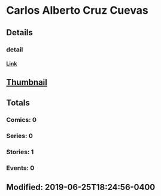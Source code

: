 # Carlos Alberto Cruz Cuevas 
## Details
### detail
#### [Link](http://marvel.com/comics/creators/13778/carlos_alberto_cruz_cuevas?utm_campaign=apiRef&utm_source=225578a89fc76f3d20fbffda5d17a88d)
## [Thumbnail](http://i.annihil.us/u/prod/marvel/i/mg/b/40/image_not_available.jpg)
## Totals
### Comics: 0
### Series: 0
### Stories: 1
### Events: 0
## Modified: 2019-06-25T18:24:56-0400